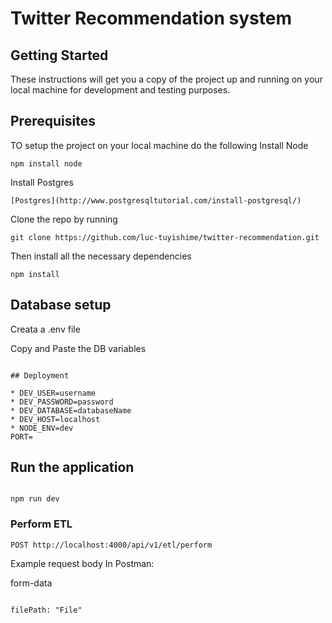 # Twitter Recommendation system

## Getting Started

These instructions will get you a copy of the project up and running on your local machine for development and testing purposes.

## Prerequisites

TO setup the project on your local machine do the following
Install Node

```
npm install node
```

Install Postgres

```
[Postgres](http://www.postgresqltutorial.com/install-postgresql/)
```

Clone the repo by running

```
git clone https://github.com/luc-tuyishime/twitter-recommendation.git
```

Then install all the necessary dependencies

```
npm install
```

## Database setup

Creata a .env file

Copy and Paste the DB variables

```

## Deployment

* DEV_USER=username
* DEV_PASSWORD=password
* DEV_DATABASE=databaseName
* DEV_HOST=localhost
* NODE_ENV=dev
PORT=

```

## Run the application

```

npm run dev

```

### Perform ETL

`POST http://localhost:4000/api/v1/etl/perform`

Example request body In Postman:

form-data

```

filePath: "File"

```

